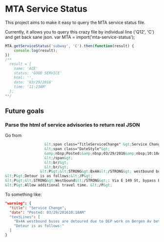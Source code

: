 # MTA Service Status

This project aims to make it easy to query the MTA service status file.

Currently, it allows you to query this crazy file by individual line ('Q12', 'C') and get back sane json.
var MTA = import('mta-service-status');

``` javascript
MTA.getServiceStatus('subway', 'C').then(function(result) {
    console.log(result);
})
/**
  result = {
    name: 'ACE'
    status: 'GOOD SERVICE'
    html: '',
    date: '03/29/2016'
    time: '11:23AM'
  };
**/

```

## Future goals

### Parse the html of service advisories to return real JSON

Go from
``` html
                  &lt;span class="TitleServiceChange" &gt;Service Change&lt;/span&gt;
                  &lt;span class="DateStyle"&gt;
                  &amp;nbsp;Posted:&amp;nbsp;03/29/2016&amp;nbsp;10:18AM
                  &lt;/span&gt;
                  &lt;br/&gt;
                  &lt;br/&gt;
                &lt;P&gt;&lt;STRONG&gt;Bx4A&lt;/STRONG&gt; westbound buses are detoured due to DEP work on Bergen Av between Westchester Av and E 149 St. &lt;/P&gt;
&lt;P&gt;Detour is as follows:&lt;/P&gt;
&lt;P&gt;&lt;STRONG&gt;Westbound&lt;/STRONG&gt;: Via E 149 St, bypass Bergen Av, right on Third Av, right on Westchester Av, take stand at far side of Bergen Av and terminate. &lt;/P&gt;
&lt;P&gt;Allow additional travel time. &lt;/P&gt;
```

To something like:
``` json
"warning": {
  "title": "Service Change",
  "date": "Posted: 03/29/201610:18AM"
  "textLines": [
    "Bx4A westbound buses are detoured due to DEP work on Bergen Av between Westchester Av and E 149 St.",
    "Detour is as follows:"
  ]
}
```
